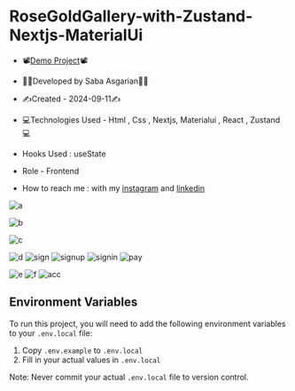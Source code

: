 # RoseGoldGallery-with-Zustand-Nextjs-MaterialUi
 




- 📽[Demo Project](https://rosegoldgallery.vercel.app/)📽
- 👩‍💻Developed by Saba Asgarian👩‍💻

- ✍Created - 2024-09-11✍

- 💻Technologies Used - Html , Css , Nextjs, Materialui , React , Zustand 💻

- Hooks Used : useState 

- Role - Frontend

- How to reach me : with my [instagram](https://www.instagram.com/saba_asgarian_web?igsh=M2Z2dTU3cHFmeW1o&utm_source=qr) and [linkedin](https://www.linkedin.com/in/saba-asgarian-69161088?utm_source=share&utm_campaign=share_via&utm_content=profile&utm_medium=ios_app) 

![a](https://github.com/user-attachments/assets/865fd3ed-5281-47c1-b755-72131628db95)

![b](https://github.com/user-attachments/assets/411f32aa-ade2-456d-bf26-153d79621b9a)

![c](https://github.com/user-attachments/assets/15d6b888-7f02-4fc4-9b8f-a02b1dee09b9)


![d](https://github.com/user-attachments/assets/11c13f25-8106-4203-9369-0d2bec63b137)
![sign](https://github.com/user-attachments/assets/cd7e7e64-b056-4df0-9917-7e3e939f6039)
![signup](https://github.com/user-attachments/assets/e8debe21-1d94-4ecc-b077-509aba14192f)
![signin](https://github.com/user-attachments/assets/35a7f79a-e8aa-4dad-a948-723a355c22f1)
![pay](https://github.com/user-attachments/assets/38f901ad-3eba-4250-9fa7-b571bb1e1909)

![e](https://github.com/user-attachments/assets/ec06f35d-49de-43e9-b46c-30d8168110c6)
![f](https://github.com/user-attachments/assets/3e8e2fa5-7b6a-413b-8218-acd19ecba35f)
![acc](https://github.com/user-attachments/assets/74f000dc-7968-4c1a-83a0-8c2567c48d4b)

## Environment Variables

To run this project, you will need to add the following environment variables to your `.env.local` file:

1. Copy `.env.example` to `.env.local`
2. Fill in your actual values in `.env.local`

Note: Never commit your actual `.env.local` file to version control. 





